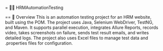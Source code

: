 = 👨‍💻 HRMAutomationTesting

== 📌 Overview
This is an automation testing project for an HRM website, built using the POM. The project
uses Java, Selenium WebDriver, TestNG, and Maven. It supports parallel execution, integrates Allure
Reports, records video, takes screenshots on failure, sends test result emails, and writes detailed logs.
The project also uses Excel files to manage test data and .properties files for configuration.
